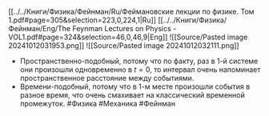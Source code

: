 [[../../Книги/Физика/Фейнман/Ru/Феймановские лекции по физике. Том 1.pdf#page=305&selection=223,0,224,1|Ru]]
[[../../Книги/Физика/Фейнман/Eng/The Feynman Lectures on Physics - VOL1.pdf#page=324&selection=46,0,46,9|Eng]]
![[Source/Pasted image 20241012031953.png]]
![[Source/Pasted image 20241012032111.png]]
- Пространственно-подобный, потому что по факту, раз в 1-й системе они произошли одновременно в $t=0$, то интервал очень напоминает пространственное расстояние между событиями.
- Времени-подобный, потому что в 1-м месте произошли события в разное время, что очень смахивает на классический временной промежуток.
#Физика #Механика #Фейнман 